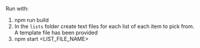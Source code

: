 Run with:
1. npm run build
2. In the `lists` folder create text files for each list of each item to pick from. A template file has been provided
3. npm start <LIST_FILE_NAME>
